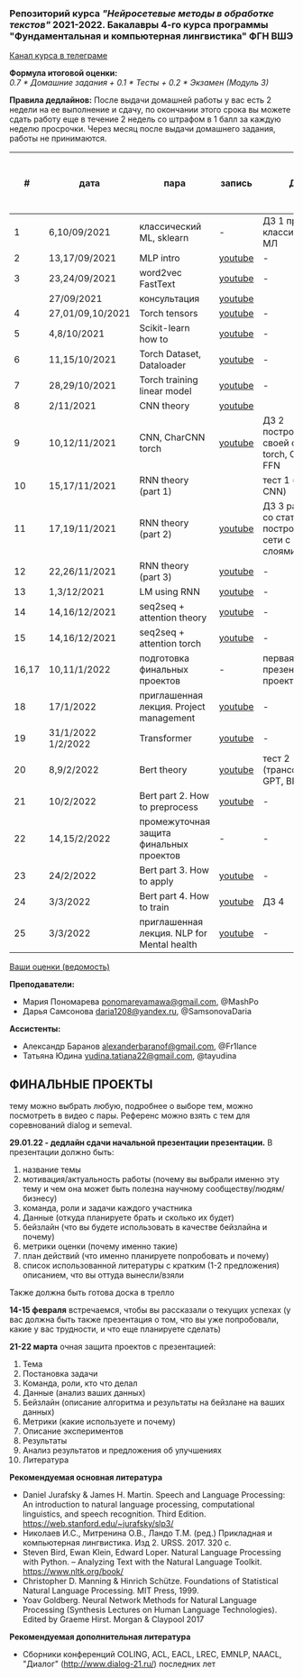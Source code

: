 ### Репозиторий курса *"Нейросетевые методы в обработке текстов"* 2021-2022.  Бакалавры 4-го курса программы "Фундаментальная и компьютерная лингвистика" ФГН ВШЭ

[Канал курса в телеграме](https://t.me/hse_nnmethods2122)

**Формула итоговой оценки:**  
*0.7 * Домашние задания + 0.1 * Тесты +  0.2 * Экзамен (Модуль 3)*

**Правила дедлайнов:** 
После выдачи домашней работы у вас есть 2 недели на ее выполнение и сдачу, по окончании этого срока вы можете сдать работу еще в течение 2 недель со штрафом в 1 балл за каждую неделю просрочки. Через месяц после выдачи домашнего задания, работы не принимаются.


\# | дата| пара|запись| ДЗ  | Мягкий дедлайн | Жесткий дедлайн | Ссылка на форму для сдачи
| -------------| -------------| -------------| -------------| ------------- | ------------- | ----------- | ---------------- | 
| 1|6,10/09/2021|классический ML, sklearn | - | ДЗ 1 про классический МЛ   |  26.09.21 23:59  | 10.10.21 23:59  | [google forms](https://forms.gle/igoRrML4g9uGt6p1A) |
| 2|13,17/09/2021|MLP intro| [youtube](https://www.youtube.com/watch?v=lFh6kKYiaZw) | - | - | - | - |
| 3|23,24/09/2021|word2vec FastText| [youtube](https://youtu.be/InwNEwh6DYk) | - | - | - | - |
| |27/09/2021|консультация| [youtube](https://www.youtube.com/watch?v=qKJljmY90Yk) | | | | |
| 4|27,01/09,10/2021|Torch tensors| [youtube](https://youtu.be/HQyx8vK1S4A) | - | - | - | - |
| 5|4,8/10/2021|Scikit-learn how to| [youtube](https://youtu.be/uZlYMKHMdMA) | - | - | - | - |
| 6|11,15/10/2021|Torch Dataset, Dataloader| [youtube](https://youtu.be/s9WPMP8CXnI) | - | - | - | - |
| 7|28,29/10/2021|Torch training linear model| [youtube](https://youtu.be/52Ky4PP1kmg) | - | - | - | - |
| 8|2/11/2021|CNN theory| [youtube](https://youtu.be/pyxq1HxdB1M) |  | - | - | - |
| 9|10,12/11/2021|CNN, CharCNN  torch| [youtube](https://youtu.be/GCV7CBg5kIY) | ДЗ 2 построение своей сети в torch, CNN + FFN | 26.11.21 23:59 | 10.12.21 23:59| [google forms](https://docs.google.com/forms/d/e/1FAIpQLScNQfeHd9TF7kO73126q-zhwQlPi4-snNxSyGO0NxKMitxgDQ/viewform?usp=sf_link) |
| 10|15,17/11/2021|RNN theory (part 1)|   | тест 1 (FFN и CNN) | 1.12.21 23:59 | 15.12.21 23:59 | [google forms](https://docs.google.com/forms/d/1pVhBqFRZOWO9YMbdZZWhEOwuTzRREEThNmq8uzj3JL0/edit?usp=sharing) |
| 11|17,19/11/2021|RNN theory (part 2)| [youtube](https://youtu.be/xdxLN17eVIU) | ДЗ 3 работа со статьями + построение сети с RNN слоями  |15.12.21 | 29.12.21 | [google forms](https://docs.google.com/forms/d/107DomtonrXme0RkKcgIQmY-dXMmWb-JEcwsdIED0ago/edit) |
| 12|22,26/11/2021|RNN theory (part 3)| [youtube](https://youtu.be/seLYJ7y_4yo) | - | - | - | - |
| 13|1,3/12/2021|LM using RNN| [youtube](https://youtu.be/zyo9xf3DXhw) | - | - | - | - |
| 14|14,16/12/2021|seq2seq + attention theory| [youtube](https://youtu.be/ZuMniHMWe0Q) | - | - | - | - |
| 15|14,16/12/2021|seq2seq + attention torch| [youtube](https://youtu.be/6OxmzcUA9RI) | - | - | - | - |
| 16,17|10,11/1/2022|подготовка финальных проектов| - | первая презентация проекта | 29.01.2022 | - | [google forms](https://docs.google.com/forms/d/1LUyoapXuKRXJ2U4oT5X5vCCq6MsFEQ1ktNhtgSPS1j8/edit?usp=sharing) |
| 18|17/1/2022|приглашенная лекция. Project management| [youtube](https://youtu.be/Q4Tg5PiBUkU) | - | - | - | - |
| 19|31/1/2022 1/2/2022|Transformer| [youtube](https://youtu.be/G0VSqmlqwS4) | - | - | - | - |
| 20|8,9/2/2022|Bert theory| [youtube](https://youtu.be/NtqPoqAndfI) | тест 2 (трансформер, GPT, BERT) | 23.02.22 23:59| 09.03.22 23:59| [google forms](https://forms.gle/x5kZgsJ4pScPYyzv5)|
| 21|10/2/2022|Bert part 2. How to preprocess| [youtube](https://youtu.be/2LVd3j-Td7o) | - | - | - | - |
| 22|14,15/2/2022|промежуточная защита финальных проектов| - | - | - | - | - |
| 23|24/2/2022|Bert part 3. How to apply| [youtube](https://youtu.be/tKvqOwzZY7A) | - | - | - | - |
| 24|3/3/2022|Bert part 4. How to train| [youtube](https://youtu.be/HiC2AuSlXqo) | ДЗ 4  | 18.03.22 | - | - |
| 25|3/3/2022|приглашенная лекция. NLP for Mental health| [youtube](https://youtu.be/3CMLYxqETHo) | - | - | - | - |



[Ваши оценки (ведомость)](https://docs.google.com/spreadsheets/d/1EcETCgAVFi4konmjudonCb-e9uVrKvqNygzjW8CGMdE/edit#gid=0)

**Преподаватели:**
- Мария Пономарева ponomarevamawa@gmail.com, @MashPo
- Дарья Самсонова daria1208@yandex.ru, @SamsonovaDaria

**Ассистенты:**
- Александр Баранов alexanderbaranof@gmail.com, @Fr1lance 
- Татьяна Юдина yudina.tatiana22@gmail.com, @tayudina



## ФИНАЛЬНЫЕ ПРОЕКТЫ 

тему можно выбрать любую, подробнее о выборе тем, можно посмотреть в видео с пары. Референс можно взять с тем для соревнований dialog и semeval.

**29.01.22 - дедлайн сдачи начальной презентации презентации.** 
В презентации  должно быть:
1) название темы
2) мотивация/актуальность работы (почему вы выбрали именно эту тему и чем она может быть полезна научному сообществу/людям/бизнесу)
3) команда, роли и задачи каждого участника 
4) Данные (откуда планируете брать и сколько их будет)
5) бейзлайн (что вы будете использовать в качестве бейзлайна и почему)
6) метрики оценки (почему именно такие)
7) план действий (что именно планируете попробовать и почему) 
8) список использованной литературы с кратким (1-2 предложения) описанием, что вы оттуда вынесли/взяли

Также должна быть готова доска в трелло

**14-15 февраля** встречаемся, чтобы вы рассказали о текущих успехах (у вас должна быть также презентация о том, что вы уже попробовали, какие у вас трудности, и что еще  планируете сделать)

**21-22 марта** очная защита проектов с презентацией:
1) Тема 
2) Постановка задачи
3) Команда, роли, кто что делал
4) Данные (анализ ваших данных)
5) Бейзлайн (описание алгоритма и результаты на бейзлане на ваших данных) 
6) Метрики (какие используете и почему)
7) Описание экспериментов 
8) Результаты
9) Анализ результатов и предложения об улучшениях 
10) Литература 

**Рекомендуемая основная литература** 
- Daniel Jurafsky & James H. Martin. Speech and Language Processing: An introduction to natural language processing, computational linguistics, and speech recognition. Third Edition. https://web.stanford.edu/~jurafsky/slp3/
- Николаев И.С., Митренина О.В., Ландо Т.М. (ред.) Прикладная и компьютерная лингвистика. Изд 2. URSS. 2017. 320 с.
- Steven Bird, Ewan Klein, Edward Loper. Natural Language Processing with Python. – Analyzing Text with the Natural Language Toolkit. https://www.nltk.org/book/
- Christopher D. Manning & Hinrich Schütze. Foundations of Statistical Natural Language Processing. MIT Press, 1999.
- Yoav Goldberg. Neural Network Methods for Natural Language Processing (Synthesis Lectures on Human Language Technologies). Edited by Graeme Hirst. Morgan & Claypool 2017

**Рекомендуемая дополнительная литература**
- Cборники конференций COLING, ACL, EACL, LREC, EMNLP, NAACL, "Диалог" (http://www.dialog-21.ru/) последних лет
